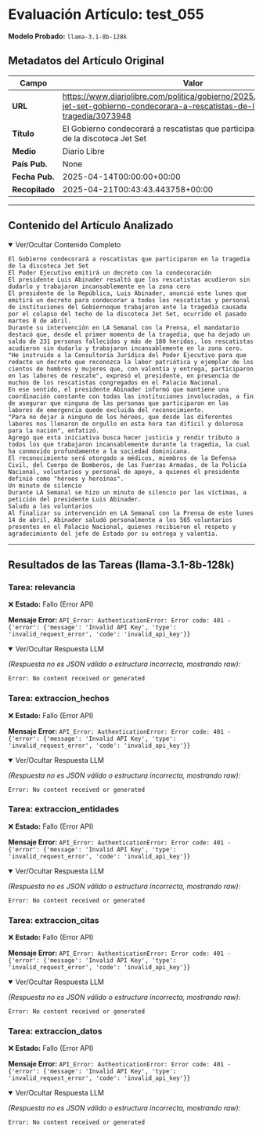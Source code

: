 # Evaluación Artículo: test_055
**Modelo Probado:** `llama-3.1-8b-128k`

## Metadatos del Artículo Original

| Campo          | Valor                                      |
|----------------|--------------------------------------------|
| **URL**        | https://www.diariolibre.com/politica/gobierno/2025/04/14/discoteca-jet-set-gobierno-condecorara-a-rescatistas-de-la-tragedia/3073948           |
| **Título**     | El Gobierno condecorará a rescatistas que participaron en la tragedia de la discoteca Jet Set       |
| **Medio**      | Diario Libre         |
| **País Pub.**  | None |
| **Fecha Pub.** | 2025-04-14T00:00:00+00:00 |
| **Recopilado** | 2025-04-21T00:43:43.443758+00:00 |

---

## Contenido del Artículo Analizado

<details open>
<summary>Ver/Ocultar Contenido Completo</summary>

```text
El Gobierno condecorará a rescatistas que participaron en la tragedia de la discoteca Jet Set
El Poder Ejecutivo emitirá un decreto con la condecoración
El presidente Luis Abinader resaltó que los rescatistas acudieron sin dudarlo y trabajaron incansablemente en la zona cero
El presidente de la República, Luis Abinader, anunció este lunes que emitirá un decreto para condecorar a todos los rescatistas y personal de instituciones del Gobiernoque trabajaron ante la tragedia causada por el colapso del techo de la discoteca Jet Set, ocurrido el pasado martes 8 de abril.
Durante su intervención en LA Semanal con la Prensa, el mandatario destacó que, desde el primer momento de la tragedia, que ha dejado un saldo de 231 personas fallecidas y más de 180 heridas, los rescatistas acudieron sin dudarlo y trabajaron incansablemente en la zona cero.
"He instruido a la Consultoría Jurídica del Poder Ejecutivo para que redacte un decreto que reconozca la labor patriótica y ejemplar de los cientos de hombres y mujeres que, con valentía y entrega, participaron en las labores de rescate", expresó el presidente, en presencia de muchos de los rescatistas congregados en el Palacio Nacional.
En ese sentido, el presidente Abinader informó que mantiene una coordinación constante con todas las instituciones involucradas, a fin de asegurar que ninguna de las personas que participaron en las labores de emergencia quede excluida del reconocimiento.
"Para no dejar a ninguno de los héroes, que desde las diferentes labores nos llenaron de orgullo en esta hora tan difícil y dolorosa para la nación", enfatizó.
Agregó que esta iniciativa busca hacer justicia y rendir tributo a todos los que trabajaron incansablemente durante la tragedia, la cual ha conmovido profundamente a la sociedad dominicana.
El reconocimiento será otorgado a médicos, miembros de la Defensa Civil, del Cuerpo de Bomberos, de las Fuerzas Armadas, de la Policía Nacional, voluntarios y personal de apoyo, a quienes el presidente definió como "héroes y heroínas".
Un minuto de silencio
Durante LA Semanal se hizo un minuto de silencio por las víctimas, a petición del presidente Luis Abinader.
Saludo a los voluntarios
Al finalizar su intervención en LA Semanal con la Prensa de este lunes 14 de abril, Abinader saludó personalmente a los 565 voluntarios presentes en el Palacio Nacional, quienes recibieron el respeto y agradecimiento del jefe de Estado por su entrega y valentía.
```
</details>

---

## Resultados de las Tareas (llama-3.1-8b-128k)

### Tarea: relevancia

❌ **Estado:** Fallo (Error API)

   **Mensaje Error:** `API_Error: AuthenticationError: Error code: 401 - {'error': {'message': 'Invalid API Key', 'type': 'invalid_request_error', 'code': 'invalid_api_key'}}`


<details open>
<summary>Ver/Ocultar Respuesta LLM</summary>

_(Respuesta no es JSON válido o estructura incorrecta, mostrando raw):_
```
Error: No content received or generated
```
</details>


### Tarea: extraccion_hechos

❌ **Estado:** Fallo (Error API)

   **Mensaje Error:** `API_Error: AuthenticationError: Error code: 401 - {'error': {'message': 'Invalid API Key', 'type': 'invalid_request_error', 'code': 'invalid_api_key'}}`


<details open>
<summary>Ver/Ocultar Respuesta LLM</summary>

_(Respuesta no es JSON válido o estructura incorrecta, mostrando raw):_
```
Error: No content received or generated
```
</details>


### Tarea: extraccion_entidades

❌ **Estado:** Fallo (Error API)

   **Mensaje Error:** `API_Error: AuthenticationError: Error code: 401 - {'error': {'message': 'Invalid API Key', 'type': 'invalid_request_error', 'code': 'invalid_api_key'}}`


<details open>
<summary>Ver/Ocultar Respuesta LLM</summary>

_(Respuesta no es JSON válido o estructura incorrecta, mostrando raw):_
```
Error: No content received or generated
```
</details>


### Tarea: extraccion_citas

❌ **Estado:** Fallo (Error API)

   **Mensaje Error:** `API_Error: AuthenticationError: Error code: 401 - {'error': {'message': 'Invalid API Key', 'type': 'invalid_request_error', 'code': 'invalid_api_key'}}`


<details open>
<summary>Ver/Ocultar Respuesta LLM</summary>

_(Respuesta no es JSON válido o estructura incorrecta, mostrando raw):_
```
Error: No content received or generated
```
</details>


### Tarea: extraccion_datos

❌ **Estado:** Fallo (Error API)

   **Mensaje Error:** `API_Error: AuthenticationError: Error code: 401 - {'error': {'message': 'Invalid API Key', 'type': 'invalid_request_error', 'code': 'invalid_api_key'}}`


<details open>
<summary>Ver/Ocultar Respuesta LLM</summary>

_(Respuesta no es JSON válido o estructura incorrecta, mostrando raw):_
```
Error: No content received or generated
```
</details>
